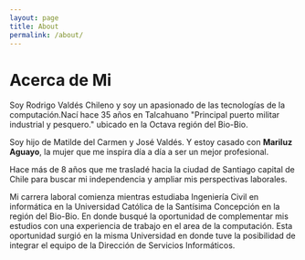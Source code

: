 ```yaml
---
layout: page
title: About
permalink: /about/
---
```


# Acerca de Mi

Soy Rodrigo Valdés Chileno y soy un apasionado de las tecnologías de la computación.Nací hace 35 años
en Talcahuano "Principal puerto militar industrial y pesquero." ubicado en la Octava región del
Bio-Bio.

Soy hijo de Matilde del Carmen y José Valdés. Y estoy casado con **Mariluz Aguayo**, la mujer que me inspira 
día a día a ser un mejor profesional.

Hace más de 8 años que me trasladé hacia la ciudad de Santiago capital de Chile para buscar mi independencia
y ampliar mis perspectivas laborales. 

Mi carrera laboral comienza mientras estudiaba Ingeniería Civil en informática en la Universidad Católica de 
la Santísima Concepción en la región del Bio-Bio. En donde busqué la oportunidad de complementar mis estudios
con una experiencia de trabajo en el area de la computación. Esta oportunidad surgió en la misma Universidad
en donde tuve la posibilidad de integrar el equipo de la Dirección de Servicios Informáticos.



